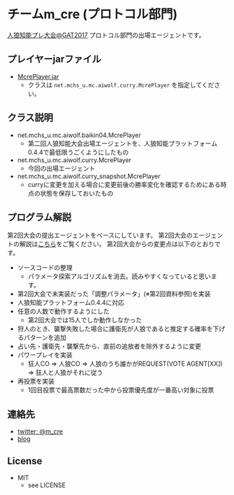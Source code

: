 チームm_cre (プロトコル部門)
====

[人狼知能プレ大会@GAT2017](http://aiwolf.org/event-2/gat2017) プロトコル部門の出場エージェントです。

## プレイヤーjarファイル

* [McrePlayer.jar](/McrePlayer.jar)
  + クラスは ```net.mchs_u.mc.aiwolf.curry.McrePlayer``` を指定してください。

## クラス説明

* net.mchs_u.mc.aiwolf.baikin04.McrePlayer
  + 第二回人狼知能大会出場エージェントを、人狼知能プラットフォーム0.4.4で最低限うごくようにしたもの
* net.mchs_u.mc.aiwolf.curry.McrePlayer
  + 今回の出場エージェント
* net.mchs_u.mc.aiwolf.curry_snapshot.McrePlayer
  + curryに変更を加える場合に変更前後の勝率変化を確認するためにある時点の状態を保存しておいたもの

## プログラム解説

第2回大会の提出エージェントをベースにしています。
第2回大会のエージェントの解説は[こちら](http://aiwolf.org/control-panel/wp-content/uploads/2016/08/m_cre_CEDEC2016.pdf)をご覧ください。
第2回大会からの変更点は以下のとおりです。

* ソースコードの整理
  + パラメータ探索アルゴリズムを消去。読みやすくなっていると思います。
* 第2回大会で未実装だった「調整パラメータ」(※第2回資料参照)を実装
* 人狼知能プラットフォーム0.4.4に対応
* 任意の人数で動作するようにした
  + 第2回大会では15人でしか動作しなかった
* 狩人のとき、襲撃失敗した場合に護衛先が人狼であると推定する確率を下げるパターンを追加
* 占い先・護衛先・襲撃先から、直前の追放者を除外するように変更
* パワープレイを実装
  + 狂人CO ⇒ 人狼CO ⇒ 人狼のうち誰かがREQUEST(VOTE AGENT[XX]) ⇒ 狂人と人狼がそれに従う
* 再投票を実装
  + 1回目投票で最高票数だった中から投票優先度が一番高い対象に投票

## 連絡先

* [twitter: @m_cre](https://twitter.com/m_cre)
* [blog](http://www.mchs-u.net)

## License

* MIT
  + see LICENSE